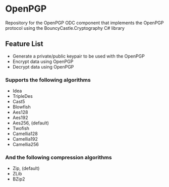 # OpenPGP

Repository for the OpenPGP ODC component that implements the OpenPGP protocol using the BouncyCastle.Cryptography C# library

## Feature List

- Generate a private/public keypair to be used with the OpenPGP
- Encrypt data using OpenPGP
- Decrypt data using OpenPGP

### Supports the following algorithms

- Idea
- TripleDes
- Cast5
- Blowfish
- Aes128
- Aes192
- Aes256, (default)
- Twofish
- Camellia128
- Camellia192
- Camellia256

### And the following compression algorithms

- Zip, (default)
- ZLib
- BZip2
